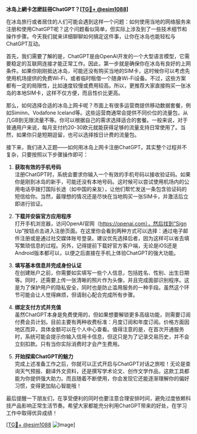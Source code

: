 **冰岛上網卡怎麽註冊ChatGPT？[[TG💪+ @esim1088](https://t.me/s/esim1088)]**

在冰岛旅行或者居住的人们可能会遇到这样一个问题：如何使用当地的网络服务来注册和使用ChatGPT呢？这个问题看似简单，但实际上涉及到了一些技术细节和操作步骤。今天我们就来详细聊聊如何搞定这件事，让你在冰岛也能轻松与ChatGPT互动。

首先，我们需要了解的是，ChatGPT是由OpenAI开发的一个大型语言模型，它需要稳定的互联网连接才能正常工作。因此，第一步就是确保你在冰岛有良好的上网条件。如果你刚刚抵达冰岛，可能还没有购买当地的SIM卡，这时候你可以考虑先使用机场提供的免费Wi-Fi，或者临时租借一个随身Wi-Fi设备。不过，这些方案都有一定的局限性，比如速度较慢或费用较高。所以，更推荐大家直接购买一张冰岛的本地SIM卡，这样不仅方便，而且性价比更高。

那么，如何选择合适的冰岛上网卡呢？市面上有很多运营商提供移动数据套餐，例如Siminn、Vodafone Iceland等。这些运营商通常会提供不同价位的流量包，从几GB到无限流量不等。你可以根据自己的需求选择适合的套餐。一般来说，对于普通用户来说，每月支付约20-30欧元就能获得足够的流量支持日常使用了。当然，如果你只是短期逗留，也可以选择按日计费的流量包。

接下来，我们进入正题——如何用冰岛上网卡注册ChatGPT。其实整个过程并不复杂，只要按照以下步骤操作即可：

1. **获取有效的手机号码**  
   注册ChatGPT时，系统会要求你输入一个有效的手机号码以接收验证码。如果你是刚到冰岛的新手，可能还没有本地号码。这时候可以尝试使用机场内的公用电话亭拨打国际长途（如中国的亲友），让他们帮忙发送一条包含验证码的短信给你。当然，最理想的情况还是尽快在当地购买一张SIM卡，并激活后立即进行验证。

2. **下载并安装官方应用程序**  
   打开手机浏览器，访问OpenAI官网（https://openai.com），然后找到“Sign Up”按钮点击进入注册页面。在这里你会看到两种方式可以选择：通过电子邮件注册或是通过社交媒体账号登录。建议优先选择后者，因为这样可以省去填写繁琐信息的过程。另外，记得提前下载好官方客户端，无论是iOS还是Android版本都可以，以便之后直接在手机上体验ChatGPT的强大功能。

3. **填写基本信息并完成身份认证**  
   在创建账户之前，你需要如实填写一些个人信息，包括姓名、性别、出生日期等。同时，还需要上传一张清晰的照片作为头像，并且完成面部识别程序。这是为了保护用户的隐私安全，同时也是防止滥用服务的一种手段。虽然这个环节可能会让人觉得麻烦，但请耐心配合完成所有步骤。

4. **绑定支付方式并充值**  
   虽然ChatGPT本身是免费使用的，但如果想要解锁更多高级功能，则需要订阅付费会员计划。目前主要有两种收费标准：月度订阅和年度订阅。价格方面因地区而异，具体金额可以在个人中心查看。值得注意的是，在首次开通服务时，系统可能会提示你输入信用卡信息，但这只是为了记录交易历史，并不会立刻扣款。只有当你实际消费时才会产生费用。

5. **开始探索ChatGPT的魅力**  
   完成上述准备工作之后，你就可以正式开启与ChatGPT对话之旅啦！无论是查询天气预报、翻译外文资料，还是撰写学术论文、创作文学作品，这款工具都能为你提供强大助力。而且随着不断使用，你会发现它还能逐渐理解你的偏好习惯，变得更加贴心智能哦！

最后提醒一下朋友们，在享受便利的同时也要注意合理安排时间，避免过度依赖科技产品影响正常生活节奏。希望大家都能充分利用ChatGPT带来的好处，在学习工作中取得优异成绩！

[[TG💪+ @esim1088](https://t.me/s/esim1088) ![Image](https://i.postimg.cc/4NQfJmqS/Snipaste-2025-05-13-00-14-12.png)]